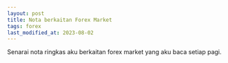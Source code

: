 ```yaml
---
layout: post
title: Nota berkaitan Forex Market
tags: forex
last_modified_at: 2023-08-02
---
```

Senarai nota ringkas aku berkaitan forex market yang aku baca setiap pagi.

